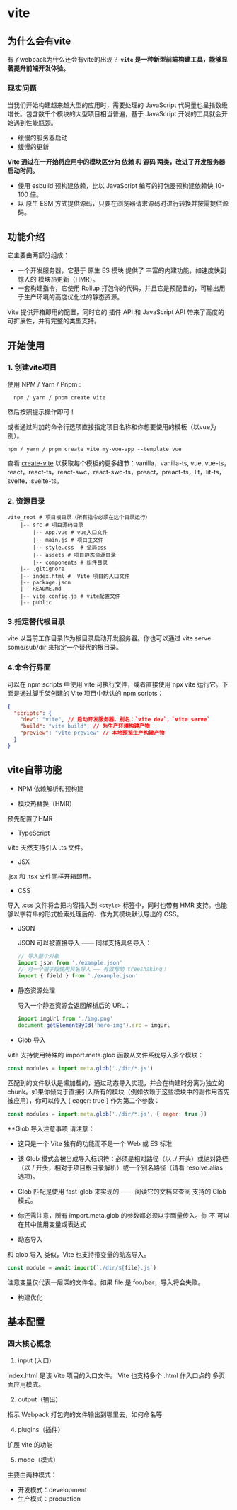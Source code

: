 # vite

## 为什么会有vite

有了webpack为什么还会有vite的出现？
**`vite` 是一种新型前端构建工具，能够显著提升前端开发体验。**

### 现实问题

当我们开始构建越来越大型的应用时，需要处理的 JavaScript 代码量也呈指数级增长。包含数千个模块的大型项目相当普遍，基于 JavaScript 开发的工具就会开始遇到性能瓶颈。

- 缓慢的服务器启动
- 缓慢的更新

**Vite 通过在一开始将应用中的模块区分为 依赖 和 源码 两类，改进了开发服务器启动时间。**

- 使用 esbuild 预构建依赖，比以 JavaScript 编写的打包器预构建依赖快 10-100 倍。
- 以 原生 ESM 方式提供源码，只要在浏览器请求源码时进行转换并按需提供源码。

## 功能介绍

它主要由两部分组成：

- 一个开发服务器，它基于 原生 ES 模块 提供了 丰富的内建功能，如速度快到惊人的 模块热更新（HMR）。
- 一套构建指令，它使用 Rollup 打包你的代码，并且它是预配置的，可输出用于生产环境的高度优化过的静态资源。

Vite 提供开箱即用的配置，同时它的 插件 API 和 JavaScript API 带来了高度的可扩展性，并有完整的类型支持。


## 开始使用

### 1. 创建vite项目

使用 NPM / Yarn / Pnpm :

``` shell
  npm / yarn / pnpm create vite 
```

然后按照提示操作即可！

或者通过附加的命令行选项直接指定项目名称和你想要使用的模板（以vue为例）。

``` shell
npm / yarn / pnpm create vite my-vue-app --template vue
```

查看 [create-vite](https://github.com/vitejs/vite/tree/main/packages/create-vite) 以获取每个模板的更多细节：vanilla，vanilla-ts, vue, vue-ts，react，react-ts，react-swc，react-swc-ts，preact，preact-ts，lit，lit-ts，svelte，svelte-ts。

### 2. 资源目录

``` text
vite_root # 项目根目录（所有指令必须在这个目录运行）
    |-- src # 项目源码目录
        |-- App.vue # vue入口文件
        |-- main.js # 项目主文件
        |-- style.css  # 全局css
        |-- assets # 项目静态资源目录
        |-- components # 组件目录
    |-- .gitignore 
    |-- index.html #  Vite 项目的入口文件
    |-- package.json
    |-- README.md
    |-- vite.config.js # vite配置文件
    |-- public 
```

### 3.指定替代根目录

vite 以当前工作目录作为根目录启动开发服务器。你也可以通过 vite serve some/sub/dir 来指定一个替代的根目录。

### 4.命令行界面

可以在 npm scripts 中使用 vite 可执行文件，或者直接使用 npx vite 运行它。下面是通过脚手架创建的 Vite 项目中默认的 npm scripts：

``` json
{
  "scripts": {
    "dev": "vite", // 启动开发服务器，别名：`vite dev`，`vite serve`
    "build": "vite build", // 为生产环境构建产物
    "preview": "vite preview" // 本地预览生产构建产物
  }
}
```

## vite自带功能

- NPM 依赖解析和预构建

- 模块热替换（HMR）

预先配置了HMR

- TypeScript

Vite 天然支持引入 .ts 文件。

- JSX

.jsx 和 .tsx 文件同样开箱即用。

- CSS

导入 .css 文件将会把内容插入到 `<style>` 标签中，同时也带有 HMR 支持。也能够以字符串的形式检索处理后的、作为其模块默认导出的 CSS。

- JSON

  JSON 可以被直接导入 —— 同样支持具名导入：

  ```javascript
  // 导入整个对象
  import json from './example.json'
  // 对一个根字段使用具名导入 —— 有效帮助 treeshaking！
  import { field } from './example.json'
  ```

- 静态资源处理

  导入一个静态资源会返回解析后的 URL：

  ```javascript
  import imgUrl from './img.png'
  document.getElementById('hero-img').src = imgUrl
  ```

- Glob 导入

Vite 支持使用特殊的 import.meta.glob 函数从文件系统导入多个模块：

```javascript
const modules = import.meta.glob('./dir/*.js')
```

匹配到的文件默认是懒加载的，通过动态导入实现，并会在构建时分离为独立的 chunk。如果你倾向于直接引入所有的模块（例如依赖于这些模块中的副作用首先被应用），你可以传入 { eager: true } 作为第二个参数：

```javascript
const modules = import.meta.glob('./dir/*.js', { eager: true })
```

**Glob 导入注意事项
请注意：

- 这只是一个 Vite 独有的功能而不是一个 Web 或 ES 标准
- 该 Glob 模式会被当成导入标识符：必须是相对路径（以 ./ 开头）或绝对路径（以 / 开头，相对于项目根目录解析）或一个别名路径（请看 resolve.alias 选项)。
- Glob 匹配是使用 fast-glob 来实现的 —— 阅读它的文档来查阅 支持的 Glob 模式。
- 你还需注意，所有 import.meta.glob 的参数都必须以字面量传入。你 不 可以在其中使用变量或表达式

- 动态导入

和 glob 导入 类似，Vite 也支持带变量的动态导入。

```javascript
const module = await import(`./dir/${file}.js`)
```

注意变量仅代表一层深的文件名。如果 file 是 foo/bar，导入将会失败。

- 构建优化

## 基本配置

### 四大核心概念

1. input (入口)

index.html 是该 Vite 项目的入口文件。
Vite 也支持多个 .html 作入口点的 多页面应用模式。

2. output（输出）

指示 Webpack 打包完的文件输出到哪里去，如何命名等

4. plugins（插件）

扩展 vite 的功能

5. mode（模式）

主要由两种模式：

- 开发模式：development
- 生产模式：production